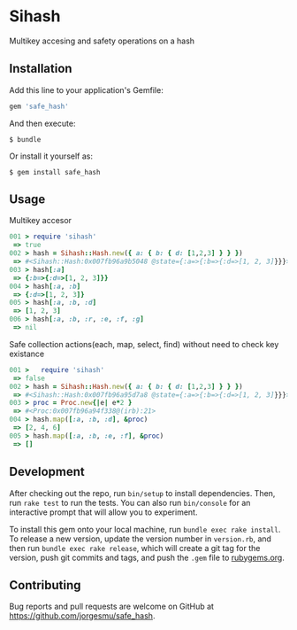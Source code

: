 # Sihash

Multikey accesing and safety operations on a hash

## Installation

Add this line to your application's Gemfile:

```ruby
gem 'safe_hash'
```

And then execute:

    $ bundle

Or install it yourself as:

    $ gem install safe_hash

## Usage

Multikey accesor

```ruby
001 > require 'sihash'
 => true 
002 > hash = Sihash::Hash.new({ a: { b: { d: [1,2,3] } } })
 => #<Sihash::Hash:0x007fb96a9b5048 @state={:a=>{:b=>{:d=>[1, 2, 3]}}}> 
003 > hash[:a]
 => {:b=>{:d=>[1, 2, 3]}} 
004 > hash[:a, :b]
 => {:d=>[1, 2, 3]} 
005 > hash[:a, :b, :d]
 => [1, 2, 3] 
006 > hash[:a, :b, :r, :e, :f, :g]
 => nil 
```
Safe collection actions(each, map, select, find) without need to check key existance

```ruby
001 >   require 'sihash'
 => false 
002 > hash = Sihash::Hash.new({ a: { b: { d: [1,2,3] } } })
 => #<Sihash::Hash:0x007fb96a95d7a8 @state={:a=>{:b=>{:d=>[1, 2, 3]}}}> 
003 > proc = Proc.new{|e| e*2 }
 => #<Proc:0x007fb96a94f338@(irb):21> 
004 > hash.map([:a, :b, :d], &proc)
 => [2, 4, 6] 
005 > hash.map([:a, :b, :e, :f], &proc)
 => []
```


## Development

After checking out the repo, run `bin/setup` to install dependencies. Then, run `rake test` to run the tests. You can also run `bin/console` for an interactive prompt that will allow you to experiment.

To install this gem onto your local machine, run `bundle exec rake install`. To release a new version, update the version number in `version.rb`, and then run `bundle exec rake release`, which will create a git tag for the version, push git commits and tags, and push the `.gem` file to [rubygems.org](https://rubygems.org).

## Contributing

Bug reports and pull requests are welcome on GitHub at https://github.com/jorgesmu/safe_hash.
